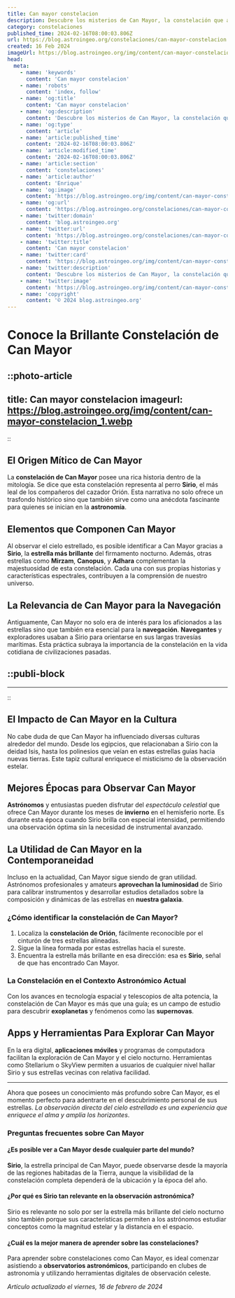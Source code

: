 ```yaml
---
title: Can mayor constelacion
description: Descubre los misterios de Can Mayor, la constelación que alberga a Sirius, la estrella más brillante del cielo nocturno. Explora con nosotros.
category: constelaciones
published_time: 2024-02-16T08:00:03.806Z
url: https://blog.astroingeo.org/constelaciones/can-mayor-constelacion
created: 16 Feb 2024
imageUrl: https://blog.astroingeo.org/img/content/can-mayor-constelacion_1.webp
head:
  meta:
    - name: 'keywords'
      content: 'Can mayor constelacion'
    - name: 'robots'
      content: 'index, follow'
    - name: 'og:title'
      content: 'Can mayor constelacion'
    - name: 'og:description'
      content: 'Descubre los misterios de Can Mayor, la constelación que alberga a Sirius, la estrella más brillante del cielo nocturno. Explora con nosotros.'
    - name: 'og:type'
      content: 'article'
    - name: 'article:published_time'
      content: '2024-02-16T08:00:03.806Z'
    - name: 'article:modified_time'
      content: '2024-02-16T08:00:03.806Z'
    - name: 'article:section'
      content: 'constelaciones'
    - name: 'article:author'
      content: 'Enrique'
    - name: 'og:image'
      content: 'https://blog.astroingeo.org/img/content/can-mayor-constelacion_1.webp'
    - name: 'og:url'
      content: 'https://blog.astroingeo.org/constelaciones/can-mayor-constelacion'
    - name: 'twitter:domain'
      content: 'blog.astroingeo.org'
    - name: 'twitter:url'
      content: 'https://blog.astroingeo.org/constelaciones/can-mayor-constelacion'
    - name: 'twitter:title'
      content: 'Can mayor constelacion'
    - name: 'twitter:card'
      content: 'https://blog.astroingeo.org/img/content/can-mayor-constelacion_1.webp'
    - name: 'twitter:description'
      content: 'Descubre los misterios de Can Mayor, la constelación que alberga a Sirius, la estrella más brillante del cielo nocturno. Explora con nosotros.'
    - name: 'twitter:image'
      content: 'https://blog.astroingeo.org/img/content/can-mayor-constelacion_1.webp'
    - name: 'copyright'
      content: '© 2024 blog.astroingeo.org'
---
```

# Conoce la Brillante Constelación de Can Mayor


::photo-article
---
title: Can mayor constelacion
imageurl: https://blog.astroingeo.org/img/content/can-mayor-constelacion_1.webp
---
::


## El Origen Mítico de Can Mayor
La **constelación de Can Mayor** posee una rica historia dentro de la mitología. Se dice que esta constelación representa al perro **Sirio**, el más leal de los compañeros del cazador Orión. Esta narrativa no solo ofrece un trasfondo histórico sino que también sirve como una anécdota fascinante para quienes se inician en la **astronomía**.

## Elementos que Componen Can Mayor
Al observar el cielo estrellado, es posible identificar a Can Mayor gracias a **Sirio**, la **estrella más brillante** del firmamento nocturno. Además, otras estrellas como **Mirzam**, **Canopus**, y **Adhara** complementan la majestuosidad de esta constelación. Cada una con sus propias historias y características espectrales, contribuyen a la comprensión de nuestro universo.

## La Relevancia de Can Mayor para la Navegación
Antiguamente, Can Mayor no solo era de interés para los aficionados a las estrellas sino que también era esencial para la **navegación**. **Navegantes** y exploradores usaban a Sirio para orientarse en sus largas travesías marítimas. Esta práctica subraya la importancia de la constelación en la vida cotidiana de civilizaciones pasadas.


  ::publi-block
  ---
  ---
  ::
  
  
## El Impacto de Can Mayor en la Cultura
No cabe duda de que Can Mayor ha influenciado diversas culturas alrededor del mundo. Desde los egipcios, que relacionaban a Sirio con la deidad Isis, hasta los polinesios que veían en estas estrellas guías hacia nuevas tierras. Este tapiz cultural enriquece el misticismo de la observación estelar.

## Mejores Épocas para Observar Can Mayor
**Astrónomos** y entusiastas pueden disfrutar del *espectáculo celestial* que ofrece Can Mayor durante los meses de **invierno** en el hemisferio norte. Es durante esta época cuando Sirio brilla con especial intensidad, permitiendo una observación óptima sin la necesidad de instrumental avanzado.

## La Utilidad de Can Mayor en la Contemporaneidad
Incluso en la actualidad, Can Mayor sigue siendo de gran utilidad. Astrónomos profesionales y amateurs **aprovechan la luminosidad** de Sirio para calibrar instrumentos y desarrollar estudios detallados sobre la composición y dinámicas de las estrellas en **nuestra galaxia**.

### ¿Cómo identificar la constelación de Can Mayor?
1. Localiza la **constelación de Orión**, fácilmente reconocible por el cinturón de tres estrellas alineadas.
2. Sigue la línea formada por estas estrellas hacia el sureste.
3. Encuentra la estrella más brillante en esa dirección: esa es **Sirio**, señal de que has encontrado Can Mayor.

### La Constelación en el Contexto Astronómico Actual
Con los avances en tecnología espacial y telescopios de alta potencia, la constelación de Can Mayor es más que una guía; es un campo de estudio para descubrir **exoplanetas** y fenómenos como las **supernovas**.

## Apps y Herramientas Para Explorar Can Mayor
En la era digital, **aplicaciones móviles** y programas de computadora facilitan la exploración de Can Mayor y el cielo nocturno. Herramientas como Stellarium o SkyView permiten a usuarios de cualquier nivel hallar Sirio y sus estrellas vecinas con relativa facilidad.

---

Ahora que posees un conocimiento más profundo sobre Can Mayor, es el momento perfecto para adentrarte en el descubrimiento personal de sus estrellas. *La observación directa del cielo estrellado es una experiencia que enriquece el alma y amplía los horizontes*.

### Preguntas frecuentes sobre Can Mayor

#### ¿Es posible ver a Can Mayor desde cualquier parte del mundo?
**Sirio**, la estrella principal de Can Mayor, puede observarse desde la mayoría de las regiones habitadas de la Tierra, aunque la visibilidad de la constelación completa dependerá de la ubicación y la época del año.

#### ¿Por qué es Sirio tan relevante en la observación astronómica?
Sirio es relevante no solo por ser la estrella más brillante del cielo nocturno sino también porque sus características permiten a los astrónomos estudiar conceptos como la magnitud estelar y la distancia en el espacio.

#### ¿Cuál es la mejor manera de aprender sobre las constelaciones?
Para aprender sobre constelaciones como Can Mayor, es ideal comenzar asistiendo a **observatorios astronómicos**, participando en clubes de astronomía y utilizando herramientas digitales de observación celeste.

_Artículo actualizado el viernes, 16 de febrero de 2024_